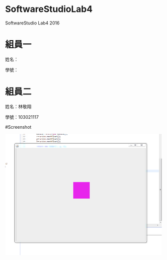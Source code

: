 # SoftwareStudioLab4
SoftwareStudio Lab4 2016

# 組員一

姓名：

學號：

# 組員二

姓名：林敬翔

學號：103021117

#Screenshot

![alt tag](/csc.png)